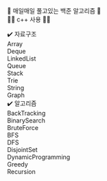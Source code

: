 👀  매일매일 풀고있는 백준 알고리즘 👀           
🤸‍♂️ c++ 사용 🤸‍♂️ 
        
      
      
✔️ 자료구조    
Array    
Deque       
LinkedList    
Queue    
Stack    
Trie         
String               
Graph      
✔️ 알고리즘    
BackTracking        
BinarySearch      
BruteForce     
BFS    
DFS    
DisjointSet    
DynamicProgramming    
Greedy    
Recursion    
